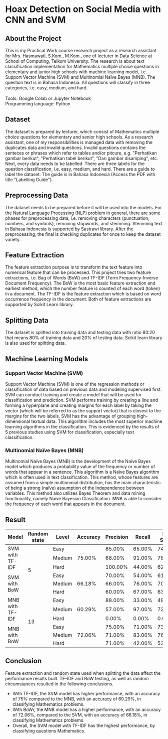 # Hoax Detection on Social Media with CNN and SVM


## About the Project
This is my Practical Work course research project as a research assistant for Mrs. Hasmawati, S.Kom., M.Kom., one of lecturer in Data Science at School of Computing, Telkom University. The research is about text classification implementation for Mathematics multiple choice questions in elementary and junior high schools with machine learning model, i.e. Support Vector Machine (SVM) and Multinomial Naïve Bayes (MNB). The question text is in Bahasa Indonesia. All questions will classify in three categories, i.e. easy, medium, and hard. </br></br>
Tools: Google Colab or Jupyter Notebook </br>
Programming language: Python </br>

## Dataset
The dataset is prepared by lecturer, which consist of Mathematics multiple choice questions for elementary and senior high schools. As a research assistant, one of my responsibilities is managed data with removing the duplicates data and invalid questions. Invalid questions contains the senteces or phrases which refer to tables and/or pitcure, e.g. "Perhatikan gambar berikut", "Perhatikan tabel berikut", "Dari gambar disamping", etc. Next, every data needs to be labelled. There are three labels for the question classification, i.e. easy, medium, and hard. There are a guide to label the dataset. The guide is in Bahasa Indonesia (Access the PDF with title "Labelling Guide").

## Preprocessing Data
The dataset needs to be prepared before it will be used into the models. For the Natural Language Processing (NLP) problem in general, there are some phases for preprocessing data, i.e. removing characters (punctuation, numbers, and symbols), removing stopwords, and stemming. Stemming text in Bahasa Indonesia is supported by Sastrawi library. After the preprocessing, the final is checking duplicates for once to keep the dataset variety.  

## Feature Extraction
The feature extraction purpose is to transform the text feature into numerical feature that can be processed. This project tries two feature extractions, i.e. Bag of Words (BoW) and TF-IDF (Term Frequency-Inverse Document Frequency). The BoW is the most basic feature extraction and earliest method, which the number feature is counted of each word (token) in a document. The TF-IDF is the feature extraction which is based on word occurrence frequency in the document. Both of feature extractions are supported by Scikit Learn library.

## Splitting Data
The dataset is splitted into training data and testing data with ratio 80:20 that means 80% of training data and 20% of testing data. Scikit learn library is also used for spiltting data.

## Machine Learning Models

### Support Vector Machine (SVM)
Support Vector Machine (SVM) is one of the regression methods or
classification of data based on previous data and modeling supervised first. SVM can conduct training and create a model that will be used for classification and prediction. SVM performs training by creating a line and forming a hyperplane and creating margins for each label by taking the vector (which will be referred to as the support vector) that is closest to the margins for the two labels. SVM has the advantage of grouping high-dimensional textual data. This algorithm includes the most superior machine learning algorithms in the classification. This is evidenced by the results of 5 previous studies using SVM for classification, especially text classification.

### Multinomial Naïve Bayes (MNB)
Multinomial Naïve Bayes (MNB) is the development of the Naïve Bayes model which produces a probability value of the frequency or number of words that appear in a sentence. This algorithm is a Naïve Bayes algorithm which is often used in text classification. This method, whose features are assumed from a simple multinomial distribution, has the main characteristic of being a strong (naïve) assumption of the independence between variables. This method also utilizes Bayes Theorem and data mining functionality, namely Naïve Bayesian Classification. MNB is able to consider the frequency of each word that appears in the document.

## Result
<table>
    <thead>
        <tr>
            <th>Model</th>
            <th>Random state</th>
            <th>Level</th>
            <th>Accuracy</th>
            <th>Precision</th>
            <th>Recall</th>
            <th>F-1 Score</th>
        </tr>
    </thead>
    <tbody>
        <tr>
            <td rowspan=3>SVM with TF-IDF</td>
            <td rowspan=6>5</td>
            <td>Easy</td>
            <td rowspan=3>75.00%</td>
            <td>85.00%</td>
            <td>65.00%</td>
            <td>74.00%</td>
        </tr>
        <tr>
            <td>Medium</td>
            <td>68.00%</td>
            <td>91.00%</td>
            <td>78.00%</td>
        </tr>
        <tr>
            <td>Hard</td>
            <td>100.00%</td>
            <td>44.00%</td>
            <td>62.00%</td>
        </tr>
        <tr>
            <td rowspan=3>SVM with BoW</td>
            <td>Easy</td>
            <td rowspan=3>66.18%</td>
            <td>70.00%</td>
            <td>54.00%</td>
            <td>61.00%</td>
        </tr>
        <tr>
            <td>Medium</td>
            <td>66.00%</td>
            <td>76.00%</td>
            <td>70.00%</td>
        </tr>
        <tr>
            <td>Hard</td>
            <td>60.00%</td>
            <td>67.00%</td>
            <td>63.00%</td>
        </tr>
        <tr>
            <td rowspan=3>MNB with TF-IDF</td>
            <td rowspan=6>13</td>
            <td>Easy</td>
            <td rowspan=3>60.29%</td>
            <td>88.00%</td>
            <td>33.00%</td>
            <td>48.00%</td>
        </tr>
        <tr>
            <td>Medium</td>
            <td>57.00%</td>
            <td>97.00%</td>
            <td>72.00%</td>
        </tr>
        <tr>
            <td>Hard</td>
            <td>0.00%</td>
            <td>0.00%</td>
            <td>0.00%</td>
        </tr>
        <tr>
            <td rowspan=3>MNB with BoW</td>
            <td>Easy</td>
            <td rowspan=3>72.06%</td>
            <td>75.00%</td>
            <td>71.00%</td>
            <td>73.00%</td>
        </tr>
        <tr>
            <td>Medium</td>
            <td>71.00%</td>
            <td>83.00%</td>
            <td>76.00%</td>
        </tr>
        <tr>
            <td>Hard</td>
            <td>71.00%</td>
            <td>42.00%</td>
            <td>53.00%</td>
        </tr>
    </tbody>
</table>

## Conclusion
Feature extraction and random state used when splitting the data affect the performance results built. TF-IDF and BoW testing, as well as random circumstances resulted in the following conclusions.
* With TF-IDF, the SVM model has higher performance, with an accuracy of 75% compared to the MNB, with an accuracy of 60.29%, in classifying Mathematics problems.
* With BoWr, the MNB model has a higher performance, with an accuracy of 72.06%, compared to the SVM, with an accuracy of 66.18%, in classifying Mathematics problems.
* Overall, the SVM model with TF-IDF has the highest performance, by classifying questions Mathematics.
